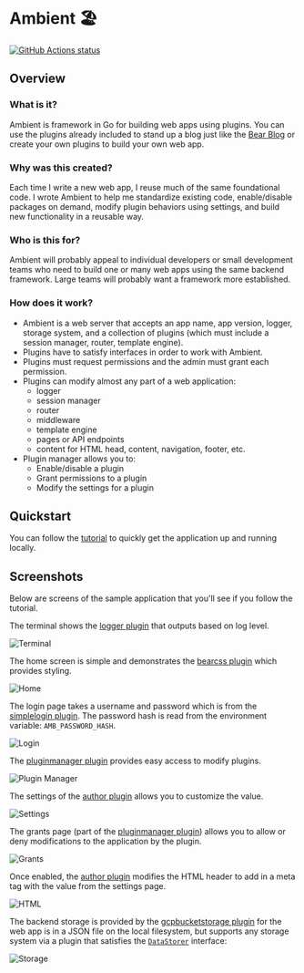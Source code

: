 # Ambient 🏖️

[![GitHub Actions status](https://github.com/josephspurrier/ambient/actions/workflows/unit-tests.yml/badge.svg)](https://github.com/josephspurrier/ambient/actions)

## Overview

### What is it?

Ambient is framework in Go for building web apps using plugins. You can use the plugins already included to stand up a blog just like the [Bear Blog](https://bearblog.dev/) or create your own plugins to build your own web app.

### Why was this created?

Each time I write a new web app, I reuse much of the same foundational code. I wrote Ambient to help me standardize existing code, enable/disable packages on demand, modify plugin behaviors using settings, and build new functionality in a reusable way.

### Who is this for?

Ambient will probably appeal to individual developers or small development teams who need to build one or many web apps using the same backend framework. Large teams will probably want a framework more established.

### How does it work?

- Ambient is a web server that accepts an app name, app version, logger, storage system, and a collection of plugins (which must include a session manager, router, template engine).
- Plugins have to satisfy interfaces in order to work with Ambient.
- Plugins must request permissions and the admin must grant each permission.
- Plugins can modify almost any part of a web application:
  - logger
  - session manager
  - router
  - middleware
  - template engine
  - pages or API endpoints
  - content for HTML head, content, navigation, footer, etc.
- Plugin manager allows you to:
  - Enable/disable a plugin
  - Grant permissions to a plugin
  - Modify the settings for a plugin

## Quickstart

You can follow the [tutorial](cmd/myapp/README.md) to quickly get the application up and running locally.

## Screenshots

Below are screens of the sample application that you'll see if you follow the tutorial.

The terminal shows the [logger plugin](plugin/logruslogger/logger.go) that outputs based on log level.

![Terminal](doc/screenshot/terminal.png)

The home screen is simple and demonstrates the [bearcss plugin](plugin/bearcss/bearcss.go) which provides styling.

![Home](doc/screenshot/home.png)

The login page takes a username and password which is from the [simplelogin plugin](plugin/simplelogin/simplelogin.go). The password hash is read from the environment variable: `AMB_PASSWORD_HASH`.

![Login](doc/screenshot/login.png)

The [pluginmanager plugin](plugin/pluginmanager/pluginmanager.go) provides easy access to modify plugins.

![Plugin Manager](doc/screenshot/pluginmanager.png)

The settings of the [author plugin](plugin/author/author.go) allows you to customize the value.

![Settings](doc/screenshot/settings.png)

The grants page (part of the [pluginmanager plugin](plugin/pluginmanager/pluginmanager.go)) allows you to allow or deny modifications to the application by the plugin.

![Grants](doc/screenshot/grants.png)

Once enabled, the [author plugin](plugin/author/author.go) modifies the HTML header to add in a meta tag with the value from the settings page.

![HTML](doc/screenshot/htmlauthor.png)

The backend storage is provided by the [gcpbucketstorage plugin](plugin/gcpbucketstorage/gcpbucketstorage.go) for the web app is in a JSON file on the local filesystem, but supports any storage system via a plugin that satisfies the [`DataStorer`](ambient_datastorer.go) interface:

![Storage](doc/screenshot/storage.png)